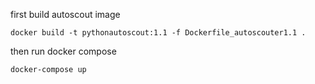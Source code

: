 first build autoscout image

`docker build -t pythonautoscout:1.1 -f Dockerfile_autoscouter1.1 .`

then run docker compose

`docker-compose up`